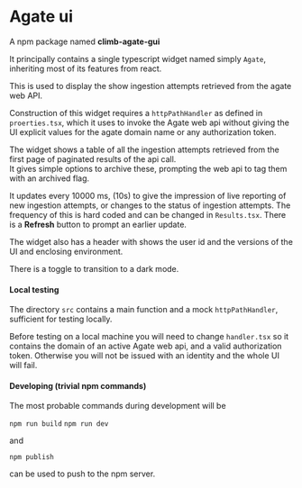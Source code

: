 # Agate ui

A npm package named **climb-agate-gui**

It principally contains a single typescript widget named simply `Agate`, inheriting most of its features from react.

This is used to display the show ingestion attempts retrieved from the agate web API.

Construction of this widget requires a `httpPathHandler` as defined in `proerties.tsx`, which it uses to invoke the Agate web api without giving the UI explicit values for the agate domain name or any authorization token.

The widget shows a table of all the ingestion attempts retrieved from the first page of paginated results of the api call.  
It gives simple options to archive these, prompting the web api to tag them with an archived flag.

It updates every 10000 ms, (10s) to give the impression of live reporting of new ingestion attempts, or changes to the status of ingestion attempts.
The frequency of this is hard coded and can be changed in `Results.tsx`.
There is a **Refresh** button to prompt an earlier update.

The widget also has a header with shows the user id and the versions of the UI and enclosing environment.

There is a toggle to transition to a dark mode.

#### Local testing

The directory `src` contains a main function and a mock `httpPathHandler`, sufficient for testing locally.

Before testing on a local machine you will need to change `handler.tsx` so it contains the domain of an active Agate web api, and a valid authorization token.
Otherwise you will not be issued with an identity and the whole UI will fail.

#### Developing (trivial npm commands)

The most probable commands during development will be

`npm run build`
`npm run dev`

and

`npm publish`

can be used to push to the npm server.

